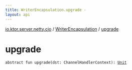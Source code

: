 ```yaml
---
title: WriterEncapsulation.upgrade - 
layout: api
---
```


<div class='api-docs-breadcrumbs'><a href="../index.html">io.ktor.server.netty.cio</a> / <a href="index.html">WriterEncapsulation</a> / <a href="./upgrade.html">upgrade</a></div>

# upgrade

<div class="signature"><code><span class="keyword">abstract</span> <span class="keyword">fun </span><span class="identifier">upgrade</span><span class="symbol">(</span><span class="parameterName" id="io.ktor.server.netty.cio.WriterEncapsulation$upgrade(io.netty.channel.ChannelHandlerContext)/dst">dst</span><span class="symbol">:</span>&nbsp;<span class="identifier">ChannelHandlerContext</span><span class="symbol">)</span><span class="symbol">: </span><a href="https://kotlinlang.org/api/latest/jvm/stdlib/kotlin/-unit/index.html"><span class="identifier">Unit</span></a></code></div>
